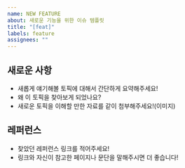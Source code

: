 ```yaml
---
name: NEW FEATURE
about: 새로운 기능을 위한 이슈 템플릿
title: "[feat]"
labels: feature
assignees: ""
---
```


## 새로운 사항

-   새롭게 얘기해볼 토픽에 대해서 간단하게 요약해주세요!
-   왜 이 토픽을 찾아보게 되었나요?
-   새로운 토픽을 이해할 만한 자료를 같이 첨부해주세요!(이미지)

## 레퍼런스

-   찾았던 레퍼런스 링크를 적어주세요!
-   링크와 자신이 참고한 페이지나 문단을 말해주시면 더 좋습니다!